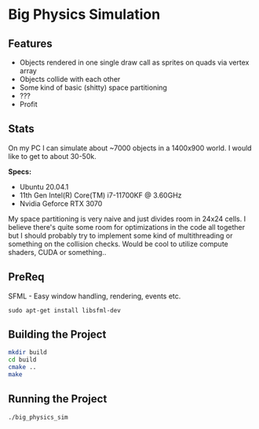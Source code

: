 # Big Physics Simulation

## Features
* Objects rendered in one single draw call as sprites on quads via vertex array
* Objects collide with each other
* Some kind of basic (shitty) space partitioning
* ???
* Profit

## Stats
On my PC I can simulate about ~7000 objects in a 1400x900 world. I would like to get to about 30-50k.

__Specs:__
* Ubuntu 20.04.1
* 11th Gen Intel(R) Core(TM) i7-11700KF @ 3.60GHz
* Nvidia Geforce RTX 3070

My space partitioning is very naive and just divides room in 24x24 cells. I believe there's quite some room for optimizations in the code all together but I should probably try to implement some kind of multithreading or something on the collision checks. Would be cool to utilize compute shaders, CUDA or something..

## PreReq
SFML - Easy window handling, rendering, events etc.
```
sudo apt-get install libsfml-dev
```

## Building the Project

```bash
mkdir build
cd build
cmake ..
make
```

## Running the Project

```bash
./big_physics_sim
```